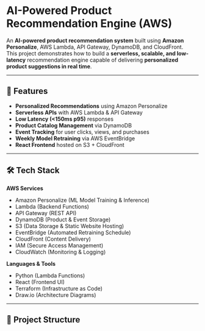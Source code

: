 ﻿# AI-Powered Product Recommendation Engine (AWS)

An **AI-powered product recommendation system** built using **Amazon Personalize**, AWS Lambda, API Gateway, DynamoDB, and CloudFront.  
This project demonstrates how to build a **serverless, scalable, and low-latency** recommendation engine capable of delivering **personalized product suggestions in real time**.

---

## 🚀 Features
- **Personalized Recommendations** using Amazon Personalize
- **Serverless APIs** with AWS Lambda & API Gateway
- **Low Latency (<150ms p95)** responses
- **Product Catalog Management** via DynamoDB
- **Event Tracking** for user clicks, views, and purchases
- **Weekly Model Retraining** via AWS EventBridge
- **React Frontend** hosted on S3 + CloudFront

---

## 🛠 Tech Stack
**AWS Services**
- Amazon Personalize (ML Model Training & Inference)
- Lambda (Backend Functions)
- API Gateway (REST API)
- DynamoDB (Product & Event Storage)
- S3 (Data Storage & Static Website Hosting)
- EventBridge (Automated Retraining Schedule)
- CloudFront (Content Delivery)
- IAM (Secure Access Management)
- CloudWatch (Monitoring & Logging)

**Languages & Tools**
- Python (Lambda Functions)
- React (Frontend UI)
- Terraform (Infrastructure as Code)
- Draw.io (Architecture Diagrams)

---

## 📂 Project Structure

 


